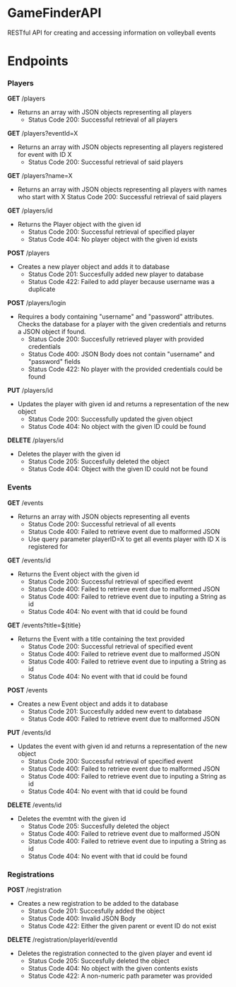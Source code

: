 # GameFinderAPI
RESTful API for creating and accessing information on volleyball events

# Endpoints

### Players

**GET** /players
+ Returns an array with JSON objects representing all players 
  - Status Code 200: Successful retrieval of all players
    
**GET** /players?eventId=X
+ Returns an array with JSON objects representing all players registered for event with ID X
  - Status Code 200: Successful retrieval of said players
  
**GET** /players?name=X
+ Returns an array with JSON objects representing all players with names who start with X
  Status Code 200: Successful retrieval of said players

**GET** /players/id
+ Returns the Player object with the given id
  - Status Code 200: Successful retrieval of specified player
  - Status Code 404: No player object with the given id exists
    

**POST** /players
+ Creates a new player object and adds it to database
  - Status Code 201: Succesfully added new player to database
  - Status Code 422: Failed to add player because username was a duplicate

**POST** /players/login
+ Requires a body containing "username" and "password" attributes.  Checks the database for a player with the given credentials and returns a JSON object if found.
  - Status Code 200: Succesfully retrieved player with provided credentials
  - Status Code 400: JSON Body does not contain "username" and "password" fields
  - Status Code 422: No player with the provided credentials could be found
    

**PUT** /players/id
+ Updates the player with given id and returns a representation of the new object
  - Status Code 200: Successfully updated the given object
  - Status Code 404: No object with the given ID could be found
    

**DELETE** /players/id
+ Deletes the player with the given id
  - Status Code 205: Succesfully deleted the object
  - Status Code 404: Object with the given ID could not be found   

### Events

**GET** /events
+ Returns an array with JSON objects representing all events 
  - Status Code 200: Successful retrieval of all events
  - Status Code 400: Failed to retrieve event due to malformed JSON
  - Use query parameter playerID=X to get all events player with ID X is registered for
    
**GET** /events/id
+ Returns the Event object with the given id
  - Status Code 200: Successful retrieval of specified event
  - Status Code 400: Failed to retrieve event due to malformed JSON
  - Status Code 400: Failed to retrieve event due to inputing a String as id
  - Status Code 404: No event with that id could be found

**GET** /events?title=${title}
+ Returns the Event with a title containing the text provided
  - Status Code 200: Successful retrieval of specified event
  - Status Code 400: Failed to retrieve event due to malformed JSON
  - Status Code 400: Failed to retrieve event due to inputing a String as id
  - Status Code 404: No event with that id could be found
    
**POST** /events
+ Creates a new Event object and adds it to database
  - Status Code 201: Succesfully added new event to database
  - Status Code 400: Failed to retrieve event due to malformed JSON
    
**PUT** /events/id
+ Updates the event with given id and returns a representation of the new object
  - Status Code 200: Successful retrieval of specified event
  - Status Code 400: Failed to retrieve event due to malformed JSON
  - Status Code 400: Failed to retrieve event due to inputing a String as id
  - Status Code 404: No event with that id could be found
    
**DELETE** /events/id
+ Deletes the evemtnt with the given id
  - Status Code 205: Succesfully deleted the object
  - Status Code 400: Failed to retrieve event due to malformed JSON
  - Status Code 400: Failed to retrieve event due to inputing a String as id
  - Status Code 404: No event with that id could be found
  
### Registrations
**POST** /registration
+ Creates a new registration to be added to the database
  - Status Code 201: Succesfully added the object
  - Status Code 400: Invalid JSON Body
  - Status Code 422: Either the given parent or event ID do not exist
  
**DELETE** /registration/playerId/eventId
+ Deletes the registration connected to the given player and event id
  - Status Code 205: Succesfully deleted the object
  - Status Code 404: No object with the given contents exists
  - Status Code 422: A non-numeric path parameter was provided
